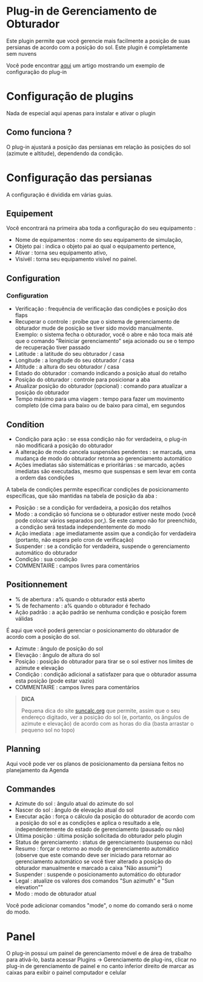 # Plug-in de Gerenciamento de Obturador

Este plugin permite que você gerencie mais facilmente a posição de suas persianas de acordo com a posição do sol. Este plugin é completamente sem nuvens

Você pode encontrar [aqui](https://www.jeedom.com/blog/?p=4310) um artigo mostrando um exemplo de configuração do plug-in

# Configuração de plugins

Nada de especial aqui apenas para instalar e ativar o plugin

## Como funciona ?

O plug-in ajustará a posição das persianas em relação às posições do sol (azimute e altitude), dependendo da condição.

# Configuração das persianas

A configuração é dividida em várias guias.

## Equipement

Você encontrará na primeira aba toda a configuração do seu equipamento :

- Nome de equipamentos : nome do seu equipamento de simulação,
- Objeto pai : indica o objeto pai ao qual o equipamento pertence,
- Ativar : torna seu equipamento ativo,
- Visivél : torna seu equipamento visível no painel.


## Configuration

### Configuration

- Verificação : frequência de verificação das condições e posição dos flaps
- Recuperar o controle : proíbe que o sistema de gerenciamento de obturador mude de posição se tiver sido movido manualmente. Exemplo: o sistema fecha o obturador, você o abre e não toca mais até que o comando "Reiniciar gerenciamento" seja acionado ou se o tempo de recuperação tiver passado
- Latitude : a latitude do seu obturador / casa
- Longitude : a longitude do seu obturador / casa
- Altitude : a altura do seu obturador / casa
- Estado do obturador : comando indicando a posição atual do retalho
- Posição do obturador : controle para posicionar a aba
- Atualizar posição do obturador (opcional) : comando para atualizar a posição do obturador
- Tempo máximo para uma viagem : tempo para fazer um movimento completo (de cima para baixo ou de baixo para cima), em segundos

## Condition

- Condição para ação : se essa condição não for verdadeira, o plug-in não modificará a posição do obturador
- A alteração de modo cancela suspensões pendentes : se marcada, uma mudança de modo do obturador retorna ao gerenciamento automático
- Ações imediatas são sistemáticas e prioritárias : se marcado, ações imediatas são executadas, mesmo que suspensas e sem levar em conta a ordem das condições

A tabela de condições permite especificar condições de posicionamento específicas, que são mantidas na tabela de posição da aba :
- Posição : se a condição for verdadeira, a posição dos retalhos
- Modo : a condição só funciona se o obturador estiver neste modo (você pode colocar vários separados por,). Se este campo não for preenchido, a condição será testada independentemente do modo
- Ação imediata : age imediatamente assim que a condição for verdadeira (portanto, não espera pelo cron de verificação)
- Suspender : se a condição for verdadeira, suspende o gerenciamento automático do obturador
- Condição : sua condição
- COMMENTAIRE : campos livres para comentários

## Positionnement

- % de abertura : a% quando o obturador está aberto
- % de fechamento : a% quando o obturador é fechado
- Ação padrão : a ação padrão se nenhuma condição e posição forem válidas

É aqui que você poderá gerenciar o posicionamento do obturador de acordo com a posição do sol.

- Azimute : ângulo de posição do sol
- Elevação : ângulo de altura do sol
- Posição : posição do obturador para tirar se o sol estiver nos limites de azimute e elevação
- Condição : condição adicional a satisfazer para que o obturador assuma esta posição (pode estar vazio)
- COMMENTAIRE : campos livres para comentários

>**DICA**
>
>Pequena dica do site [suncalc.org](https://www.suncalc.org) que permite, assim que o seu endereço digitado, ver a posição do sol (e, portanto, os ângulos de azimute e elevação) de acordo com as horas do dia (basta arrastar o pequeno sol no topo)

## Planning

Aqui você pode ver os planos de posicionamento da persiana feitos no planejamento da Agenda

## Commandes

- Azimute do sol : ângulo atual do azimute do sol
- Nascer do sol : ângulo de elevação atual do sol
- Executar ação : força o cálculo da posição do obturador de acordo com a posição do sol e as condições e aplica o resultado a ele, independentemente do estado de gerenciamento (pausado ou não)
- Última posição : última posição solicitada do obturador pelo plugin
- Status de gerenciamento : status de gerenciamento (suspenso ou não)
- Resumo : forçar o retorno ao modo de gerenciamento automático (observe que este comando deve ser iniciado para retornar ao gerenciamento automático se você tiver alterado a posição do obturador manualmente e marcado a caixa "Não assumir")
- Suspender : suspende o posicionamento automático do obturador
- Legal : atualize os valores dos comandos "Sun azimuth" e "Sun elevation""
- Modo : modo de obturador atual

Você pode adicionar comandos "mode", o nome do comando será o nome do modo.

# Panel

O plug-in possui um painel de gerenciamento móvel e de área de trabalho para ativá-lo, basta acessar Plugins -> Gerenciamento de plug-ins, clicar no plug-in de gerenciamento de painel e no canto inferior direito de marcar as caixas para exibir o painel computador e celular
